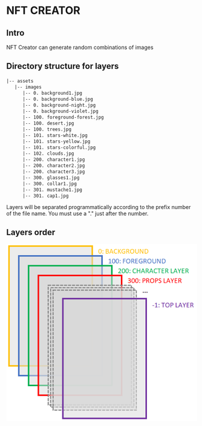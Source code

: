 # NFT CREATOR

## Intro

NFT Creator can generate random combinations of images

## Directory structure for layers

```
|-- assets
   |-- images
      |-- 0. background1.jpg
      |-- 0. background-blue.jpg
      |-- 0. background-night.jpg
      |-- 0. background-violet.jpg
      |-- 100. foreground-forest.jpg
      |-- 100. desert.jpg
      |-- 100. trees.jpg
      |-- 101. stars-white.jpg
      |-- 101. stars-yellow.jpg
      |-- 101. stars-colorful.jpg
      |-- 102. clouds.jpg
      |-- 200. character1.jpg
      |-- 200. character2.jpg
      |-- 200. character3.jpg
      |-- 300. glasses1.jpg
      |-- 300. collar1.jpg
      |-- 301. mustache1.jpg
      |-- 301. cap1.jpg
```

Layers will be separated programmatically according to the prefix number of the file name. You must use a "." just after the number.

## Layers order

![](image/README/1652027451171.png)
